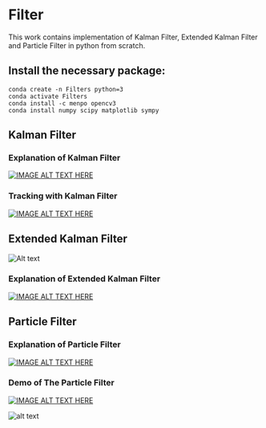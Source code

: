 # Filter

This work contains implementation of Kalman Filter, Extended Kalman Filter and Particle Filter in python from scratch.

## Install the necessary package:


```
conda create -n Filters python=3
conda activate Filters
conda install -c menpo opencv3
conda install numpy scipy matplotlib sympy
```

## Kalman Filter

### Explanation of Kalman Filter
[![IMAGE ALT TEXT HERE](https://img.youtube.com/vi/jn8vQSEGmuM/0.jpg)](https://www.youtube.com/watch?v=jn8vQSEGmuM)


### Tracking with Kalman Filter
[![IMAGE ALT TEXT HERE](https://img.youtube.com/vi/7ID1BhO4DEU/0.jpg)](https://www.youtube.com/watch?v=7ID1BhO4DEU)


## Extended Kalman Filter
![Alt text](images/EKF.svg?raw=true "Extended Kalman Filter")

### Explanation of Extended Kalman Filter
[![IMAGE ALT TEXT HERE](https://img.youtube.com/vi/0M8R0IVdLOI/0.jpg)](https://www.youtube.com/watch?v=0M8R0IVdLOI)


## Particle Filter

### Explanation of Particle Filter
[![IMAGE ALT TEXT HERE](https://img.youtube.com/vi/7Z9fEpJOJdc/0.jpg)](https://www.youtube.com/watch?v=7Z9fEpJOJdc)
### Demo of The Particle Filter
[![IMAGE ALT TEXT HERE](https://img.youtube.com/vi/TKCyAz063Yc/0.jpg)](https://www.youtube.com/watch?v=TKCyAz063Yc)


![alt text](https://img.shields.io/badge/license-BSD-blue.svg)
